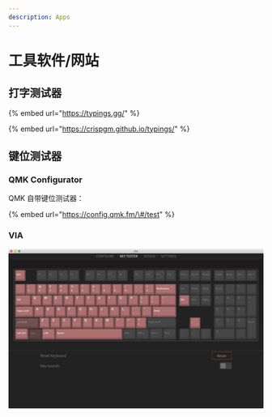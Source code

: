 ```yaml
---
description: Apps
---
```


# 工具软件/网站

## 打字测试器

{% embed url="https://typings.gg/" %}

{% embed url="https://crispgm.github.io/typings/" %}

## 键位测试器

### QMK Configurator

QMK 自带键位测试器：

{% embed url="https://config.qmk.fm/\#/test" %}

### VIA

![](../.gitbook/assets/image%20%2821%29.png)

